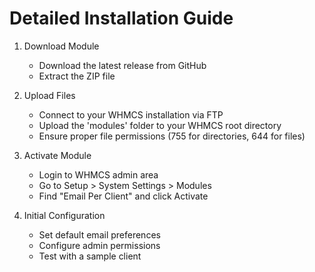 # Detailed Installation Guide

1. Download Module
   - Download the latest release from GitHub
   - Extract the ZIP file

2. Upload Files
   - Connect to your WHMCS installation via FTP
   - Upload the 'modules' folder to your WHMCS root directory
   - Ensure proper file permissions (755 for directories, 644 for files)

3. Activate Module
   - Login to WHMCS admin area
   - Go to Setup > System Settings > Modules
   - Find "Email Per Client" and click Activate

4. Initial Configuration
   - Set default email preferences
   - Configure admin permissions
   - Test with a sample client

